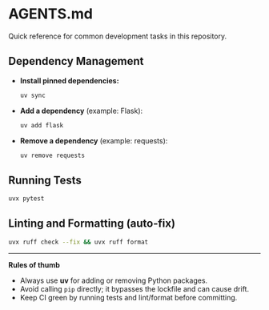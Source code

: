 # AGENTS.md

Quick reference for common development tasks in this repository.

## Dependency Management

- **Install pinned dependencies:**
  ```bash
  uv sync
  ```

- **Add a dependency** (example: Flask):
  ```bash
  uv add flask
  ```

- **Remove a dependency** (example: requests):
  ```bash
  uv remove requests
  ```

## Running Tests

```bash
uvx pytest
```

## Linting and Formatting (auto-fix)

```bash
uvx ruff check --fix && uvx ruff format
```

---

**Rules of thumb**

- Always use **uv** for adding or removing Python packages.
- Avoid calling `pip` directly; it bypasses the lockfile and can cause drift.
- Keep CI green by running tests and lint/format before committing.

